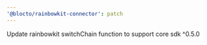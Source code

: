```yaml
---
'@blocto/rainbowkit-connector': patch
---
```


Update rainbowkit switchChain function to support core sdk ^0.5.0
